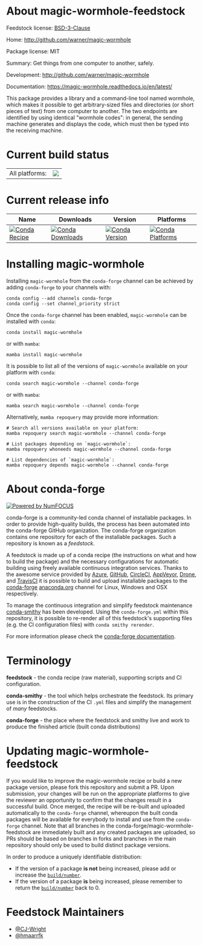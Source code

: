 About magic-wormhole-feedstock
==============================

Feedstock license: [BSD-3-Clause](https://github.com/conda-forge/magic-wormhole-feedstock/blob/main/LICENSE.txt)

Home: http://github.com/warner/magic-wormhole

Package license: MIT

Summary: Get things from one computer to another, safely.

Development: http://github.com/warner/magic-wormhole

Documentation: https://magic-wormhole.readthedocs.io/en/latest/

This package provides a library and a command-line tool named wormhole,
which makes it possible to get arbitrary-sized files and directories (or
short pieces of text) from one computer to another. The two endpoints are
identified by using identical "wormhole codes": in general, the sending
machine generates and displays the code, which must then be typed into
the receiving machine.


Current build status
====================


<table><tr><td>All platforms:</td>
    <td>
      <a href="https://dev.azure.com/conda-forge/feedstock-builds/_build/latest?definitionId=5937&branchName=main">
        <img src="https://dev.azure.com/conda-forge/feedstock-builds/_apis/build/status/magic-wormhole-feedstock?branchName=main">
      </a>
    </td>
  </tr>
</table>

Current release info
====================

| Name | Downloads | Version | Platforms |
| --- | --- | --- | --- |
| [![Conda Recipe](https://img.shields.io/badge/recipe-magic--wormhole-green.svg)](https://anaconda.org/conda-forge/magic-wormhole) | [![Conda Downloads](https://img.shields.io/conda/dn/conda-forge/magic-wormhole.svg)](https://anaconda.org/conda-forge/magic-wormhole) | [![Conda Version](https://img.shields.io/conda/vn/conda-forge/magic-wormhole.svg)](https://anaconda.org/conda-forge/magic-wormhole) | [![Conda Platforms](https://img.shields.io/conda/pn/conda-forge/magic-wormhole.svg)](https://anaconda.org/conda-forge/magic-wormhole) |

Installing magic-wormhole
=========================

Installing `magic-wormhole` from the `conda-forge` channel can be achieved by adding `conda-forge` to your channels with:

```
conda config --add channels conda-forge
conda config --set channel_priority strict
```

Once the `conda-forge` channel has been enabled, `magic-wormhole` can be installed with `conda`:

```
conda install magic-wormhole
```

or with `mamba`:

```
mamba install magic-wormhole
```

It is possible to list all of the versions of `magic-wormhole` available on your platform with `conda`:

```
conda search magic-wormhole --channel conda-forge
```

or with `mamba`:

```
mamba search magic-wormhole --channel conda-forge
```

Alternatively, `mamba repoquery` may provide more information:

```
# Search all versions available on your platform:
mamba repoquery search magic-wormhole --channel conda-forge

# List packages depending on `magic-wormhole`:
mamba repoquery whoneeds magic-wormhole --channel conda-forge

# List dependencies of `magic-wormhole`:
mamba repoquery depends magic-wormhole --channel conda-forge
```


About conda-forge
=================

[![Powered by
NumFOCUS](https://img.shields.io/badge/powered%20by-NumFOCUS-orange.svg?style=flat&colorA=E1523D&colorB=007D8A)](https://numfocus.org)

conda-forge is a community-led conda channel of installable packages.
In order to provide high-quality builds, the process has been automated into the
conda-forge GitHub organization. The conda-forge organization contains one repository
for each of the installable packages. Such a repository is known as a *feedstock*.

A feedstock is made up of a conda recipe (the instructions on what and how to build
the package) and the necessary configurations for automatic building using freely
available continuous integration services. Thanks to the awesome service provided by
[Azure](https://azure.microsoft.com/en-us/services/devops/), [GitHub](https://github.com/),
[CircleCI](https://circleci.com/), [AppVeyor](https://www.appveyor.com/),
[Drone](https://cloud.drone.io/welcome), and [TravisCI](https://travis-ci.com/)
it is possible to build and upload installable packages to the
[conda-forge](https://anaconda.org/conda-forge) [anaconda.org](https://anaconda.org/)
channel for Linux, Windows and OSX respectively.

To manage the continuous integration and simplify feedstock maintenance
[conda-smithy](https://github.com/conda-forge/conda-smithy) has been developed.
Using the ``conda-forge.yml`` within this repository, it is possible to re-render all of
this feedstock's supporting files (e.g. the CI configuration files) with ``conda smithy rerender``.

For more information please check the [conda-forge documentation](https://conda-forge.org/docs/).

Terminology
===========

**feedstock** - the conda recipe (raw material), supporting scripts and CI configuration.

**conda-smithy** - the tool which helps orchestrate the feedstock.
                   Its primary use is in the construction of the CI ``.yml`` files
                   and simplify the management of *many* feedstocks.

**conda-forge** - the place where the feedstock and smithy live and work to
                  produce the finished article (built conda distributions)


Updating magic-wormhole-feedstock
=================================

If you would like to improve the magic-wormhole recipe or build a new
package version, please fork this repository and submit a PR. Upon submission,
your changes will be run on the appropriate platforms to give the reviewer an
opportunity to confirm that the changes result in a successful build. Once
merged, the recipe will be re-built and uploaded automatically to the
`conda-forge` channel, whereupon the built conda packages will be available for
everybody to install and use from the `conda-forge` channel.
Note that all branches in the conda-forge/magic-wormhole-feedstock are
immediately built and any created packages are uploaded, so PRs should be based
on branches in forks and branches in the main repository should only be used to
build distinct package versions.

In order to produce a uniquely identifiable distribution:
 * If the version of a package **is not** being increased, please add or increase
   the [``build/number``](https://docs.conda.io/projects/conda-build/en/latest/resources/define-metadata.html#build-number-and-string).
 * If the version of a package **is** being increased, please remember to return
   the [``build/number``](https://docs.conda.io/projects/conda-build/en/latest/resources/define-metadata.html#build-number-and-string)
   back to 0.

Feedstock Maintainers
=====================

* [@CJ-Wright](https://github.com/CJ-Wright/)
* [@hmaarrfk](https://github.com/hmaarrfk/)

